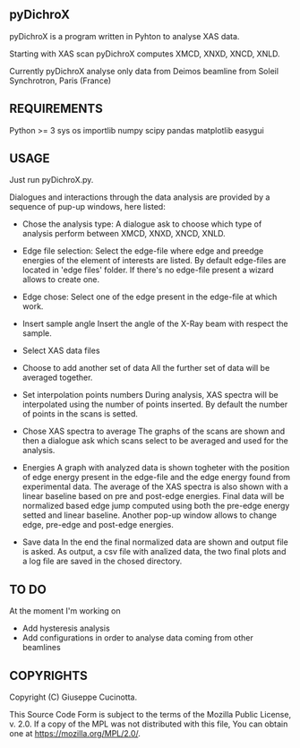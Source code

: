 pyDichroX
---------

pyDichroX is a program written in Pyhton to analyse XAS data.

Starting with XAS scan pyDichroX computes XMCD, XNXD, XNCD, XNLD.

Currently pyDichroX analyse only data from Deimos beamline from Soleil
Synchrotron, Paris (France)

REQUIREMENTS
------------
Python >= 3
sys
os
importlib
numpy
scipy
pandas
matplotlib
easygui

USAGE
-----
Just run pyDichroX.py.

Dialogues and interactions through the data analysis are provided by a sequence
of pup-up windows, here listed: 

- Chose the analysis type:
A dialogue ask to choose which type of analysis perform between XMCD, XNXD,
XNCD, XNLD.

- Edge file selection:
Select the edge-file where edge and preedge energies of the element of interests
are listed. By default edge-files are located in 'edge files' folder.
If there's no edge-file present a wizard allows to create one.

- Edge chose:
Select one of the edge present in the edge-file at which work.

- Insert sample angle
Insert the angle of the X-Ray beam with respect the sample.

- Select XAS data files

- Choose to add another set of data
All the further set of data will be averaged together.

- Set interpolation points numbers
During analysis, XAS spectra will be interpolated using the number of points
inserted. By default the number of points in the scans is setted.

- Chose XAS spectra to average
The graphs of the scans are shown and then a dialogue ask which scans select
to be averaged and used for the analysis.

- Energies
A graph with analyzed data is shown togheter with the position of edge energy
present in the edge-file and the edge energy found from experimental data.
The average of the XAS spectra is also shown with a linear baseline based on pre
and post-edge energies. Final data will be normalized based edge jump computed
using both the pre-edge energy setted and linear baseline.
Another pop-up window allows to change edge, pre-edge and post-edge energies.

- Save data
In the end the final normalized data are shown and output file is asked.
As output, a csv file with analized data, the two final plots and a log file are
saved in the chosed directory.


TO DO
-----
At the moment I'm working on

- Add hysteresis analysis
- Add configurations in order to analyse data coming from other beamlines


COPYRIGHTS
----------
Copyright (C) Giuseppe Cucinotta.

This Source Code Form is subject to the terms of the 
Mozilla Public License, v. 2.0. If a copy of the MPL was not distributed with
this file, You can obtain one at https://mozilla.org/MPL/2.0/.
